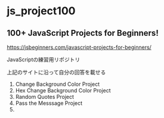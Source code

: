 # js_project100

## 100+ JavaScript Projects for Beginners!  
<https://jsbeginners.com/javascript-projects-for-beginners/>

JavaScriptの練習用リポジトリ

上記のサイトに沿って自分の回答を載せる

1. Change Background Color Project
2. Hex Change Background Color Project
3. Random Quotes Project
4. Pass the Messsage Project
5. 